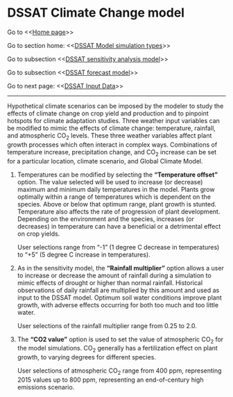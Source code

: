 # DSSAT Climate Change model

Go to <<[Home page](index.md)>>

Go to section home: <<[DSSAT Model simulation types](Model_types.md)>>

Go to subsection <<[DSSAT sensitivity analysis model](Model_sensitivity.md)>>

Go to subsection <<[DSSAT forecast model](Model_Forecast)>>

Go to next page: <<[DSSAT Input Data](Input_data.md)>>

---

Hypothetical climate scenarios can be imposed by the modeler to study the effects of climate change on crop yield and production and to pinpoint hotspots for climate adaptation studies. Three weather input variables can be modified to mimic the effects of climate change: temperature, rainfall, and atmospheric CO<sub>2</sub> levels. These three weather variables affect plant growth processes which often interact in complex ways. Combinations of temperature increase, precipitation change, and CO<sub>2</sub> increase can be set for a particular location, climate scenario, and Global Climate Model.

1. Temperatures can be modified by selecting the **“Temperature offset”** option. The value selected will be used to increase (or decrease) maximum and minimum daily temperatures in the model. Plants grow optimally within a range of temperatures which is dependent on the species. Above or below that optimum range, plant growth is stunted. Temperature also affects the rate of progression of plant development. Depending on the environment and the species, increases (or decreases) in temperature can have a beneficial or a detrimental effect on crop yields.

	User selections range from “-1” (1 degree C decrease in temperatures) to “+5” (5 degree C increase in temperatures). 

2. As in the sensitivity model, the **“Rainfall multiplier”** option allows a user to increase or decrease the amount of rainfall during a simulation to mimic effects of drought or higher than normal rainfall. Historical observations of daily rainfall are multiplied by this amount and used as input to the DSSAT model. Optimum soil water conditions improve plant growth, with adverse effects occurring for both too much and too little water.

	User selections of the rainfall multiplier range from 0.25 to 2.0.  

3. The **“CO2 value”** option is used to set the value of atmospheric CO<sub>2</sub> for the model simulations. CO<sub>2</sub> generally has a fertilization effect on plant growth, to varying degrees for different species. 

	User selections of atmospheric CO<sub>2</sub> range from 400 ppm, representing 2015 values up to 800 ppm, representing an end-of-century high emissions scenario.

 <!-- -->
